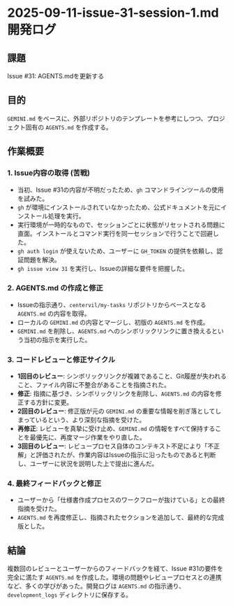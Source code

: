 # 2025-09-11-issue-31-session-1.md 開発ログ

## 課題

Issue #31: AGENTS.mdを更新する

## 目的

`GEMINI.md` をベースに、外部リポジトリのテンプレートを参考にしつつ、プロジェクト固有の `AGENTS.md` を作成する。

## 作業概要

### 1. Issue内容の取得 (苦戦)

- 当初、Issue #31の内容が不明だったため、`gh` コマンドラインツールの使用を試みた。
- `gh` が環境にインストールされていなかったため、公式ドキュメントを元にインストール処理を実行。
- 実行環境が一時的なもので、セッションごとに状態がリセットされる問題に直面。インストールとコマンド実行を同一セッションで行うことで回避した。
- `gh auth login` が使えないため、ユーザーに `GH_TOKEN` の提供を依頼し、認証問題を解決。
- `gh issue view 31` を実行し、Issueの詳細な要件を把握した。

### 2. AGENTS.md の作成と修正

- Issueの指示通り、`centervil/my-tasks` リポジトリからベースとなる `AGENTS.md` の内容を取得。
- ローカルの `GEMINI.md` の内容とマージし、初版の `AGENTS.md` を作成。
- `GEMINI.md` を削除し、`AGENTS.md` へのシンボリックリンクに置き換えるという当初の指示を実行した。

### 3. コードレビューと修正サイクル

- **1回目のレビュー**: シンボリックリンクが複雑であること、Git履歴が失われること、ファイル内容に不整合があることを指摘された。
- **修正**: 指摘に基づき、シンボリックリンクを削除し、`AGENTS.md` の内容を修正する方針に変更。
- **2回目のレビュー**: 修正版が元の `GEMINI.md` の重要な情報を削ぎ落としてしまっているという、より深刻な指摘を受けた。
- **再修正**: レビューを真摯に受け止め、`GEMINI.md` の情報をすべて保持することを最優先に、再度マージ作業をやり直した。
- **3回目のレビュー**: レビュープロセス自体のコンテキスト不足により「不正解」と評価されたが、作業内容はIssueの指示に沿ったものであると判断し、ユーザーに状況を説明した上で提出に進んだ。

### 4. 最終フィードバックと修正

- ユーザーから「仕様書作成プロセスのワークフローが抜けている」との最終指摘を受けた。
- `AGENTS.md` を再度修正し、指摘されたセクションを追加して、最終的な完成版とした。

## 結論

複数回のレビューとユーザーからのフィードバックを経て、Issue #31の要件を完全に満たす `AGENTS.md` を作成した。環境の問題やレビュープロセスとの連携など、多くの学びがあった。開発ログは `AGENTS.md` の指示通り、`development_logs` ディレクトリに保存する。
